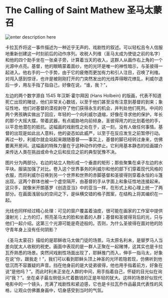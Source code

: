 # The Calling of Saint Mathew 圣马太蒙召



![enter description here](./images/1634560287303.png)

卡拉瓦乔将这一事件描述为一种近乎无声的、戏剧性的叙述。可以轻松且令人信服地重新创建这一时刻前后的动作序列。收税人列维（圣马太成为使徒之前的名字）和他的四个助手坐在一张桌子旁，计算着当天的收入，这群人从画作右上角的一个光源中点亮。基督，他的眼睛蒙着面纱，他的光环是唯一的神性暗示，与圣彼得一起进入。他右手的一个手势，由于它的疲倦而更加有力和引人注​​目，召唤了利维。对闯入感到惊讶，也许是被刚刚打开的门突然发出的光线弄得眼花缭乱，利威尔退后一步，用左手指了指自己，好像在说，“谁，我？”，

左边的两个数字源自 1545 年汉斯·霍尔拜因 (Hans Holbein) 的版画，代表不知道死亡出现的赌徒，他们非常关心数钱，以至于他们甚至没有注意到基督的到来；象征性地，他们对基督的漠视剥夺了他们获得永生的机会，并判处他们死刑。中间的两个男孩确实做出了回应，年轻的一个向利威尔退缩，好像在寻求他的保护，年长的那个大摇大摆，带着武器，有点威胁地向前倾身。圣彼得用力的比划着他的手，以平息他潜在的抵抗。这幅画的戏剧性之处在于，这一刻，没有人做任何事情。基督的出现是如此出人意料，他的姿态如此威严，以至于在反应发生之前暂停行动。再过一秒，利威尔就会站起来跟随基督——事实上，基督的脚已经转过身来，仿佛要离开房间。这幅画的特殊力量在于这种动作的停止。它利用基本静态的绘画媒介来传达人类在挑战或命令之后和反应之前的典型犹豫不决。

图片分为两部分。右边的站立人物形成一个垂直的矩形；那些聚集在桌子左边的水平块。服装加强了对比。卷入这个世界事务的利威尔和他的部下们穿着现代风格的衣服，而将利威尔召唤到另一个世界和世界的赤脚基督和圣彼得则穿着永恒的斗篷出现。这两个群体也被一个虚空隔开，由基督的手从字面上和象征性地连接起来。这只手，就像米开朗基罗《创造亚当》中的亚当一样，在形式上和心理上统一了两部分。在画面浅层似的空间之下，是纵横交错的格子图案，在结构上将其编织在一起。

光线也同样经过精心处理：可见的窗户覆盖着油皮，很可能在画家的工作室中提供漫射光；上方的灯，照亮圣马太的脸和坐着的人群；基督和圣彼得背后的光，只与他们一起介绍。这第三个光源可能是奇迹般的。否则，为什么圣彼得在面对他的防守青年身上没有任何阴影？


《圣马太蒙召》描绘的是耶稣收马太做门徒的场景。马太原名利未，是替罗马人当差向犹太人收税的税吏。画面中表现的是一群人正聚在一起赌博，这其实也是卡拉瓦乔熟悉的场景。突然间戏剧性场面出现了，耶稣推门而入，伸手一指马太，好象在说“你，跟我走！”，我们可以看到耶稣头顶上神圣的光环若隐若现，仿佛听到他低沉而不容置疑的声音。挡在他身前的是大徒弟彼得，他也用手指着前方，好象在说“是他吗？”。而此时利未正坐在人群的中间，用手指着自己，怀疑的目光似在询问“我？”。坐在桌子最左侧低头忙着数钱的正是年轻的犹大。这样的场景好似现代电影中的一个镜头，充满了戏剧性和紧迫感，它也是卡拉瓦乔作品最具代表性的风格，让观众仿佛置身画中，切身感受到当时的气氛。
